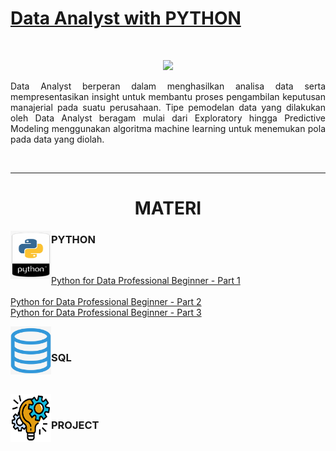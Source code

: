 # [Data Analyst with PYTHON]()

<br />

<p align="center">
<img src="https://github.com/ladyayasophia/Data-Analyst-DQLab/blob/main/Readme/dqlab-learning.png">
</p>



<p align="justify">
Data Analyst berperan dalam menghasilkan analisa data serta mempresentasikan insight untuk membantu proses pengambilan keputusan manajerial pada suatu perusahaan. Tipe pemodelan data yang dilakukan oleh Data Analyst beragam mulai dari Exploratory hingga Predictive Modeling menggunakan algoritma machine learning untuk menemukan pola pada data yang diolah.
</p>

<br />

---

<!-- # Learn -->

<h1 align="center">MATERI</h1>

<!-- <br /> -->

<a href='Readme/python5.png'><img src='Readme/python5.png' align="left" width="65" height="77" /></a> 

<!-- <br /> -->

### PYTHON <p align="down">
  
<!-- <br /> -->

  <br />

<!-- <br /> -->
  
[Python for Data Professional Beginner - Part 1](https://github.com/ladyayasophia/Data-Analyst-DQLab/blob/main/Python/Python_for_Data_Professional_Beginner_Part_1.ipynb)
  <br />    
[Python for Data Professional Beginner - Part 2](https://github.com/ladyayasophia/Data-Analyst-DQLab/blob/main/Python/Python_for_Data_Professional_Beginner_Part_2.ipynb)
  <br />
[Python for Data Professional Beginner - Part 3](https://github.com/ladyayasophia/Data-Analyst-DQLab/blob/main/Python/Python_for_Data_Professional_Beginner_Part_3.ipynb)
  <br />

<!-- <br /> -->

<a href='Readme/sql2.png'><img src='Readme/sql2.png' align="left" width="65" height="77" /></a>
<br />
### SQL <p align="down">
  
<br /> 

<!-- <br /> -->

<a href='Readme/project3.png'><img src='Readme/project3.png' align="left" width="65" height="77" /></a>
<br />
### PROJECT <p align="down">
  
<br />
